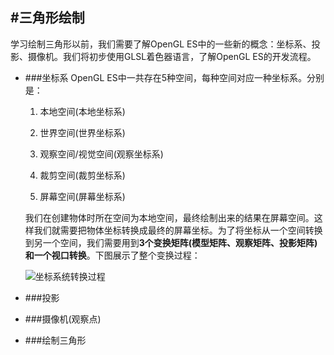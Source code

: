 #三角形绘制
---
学习绘制三角形以前，我们需要了解OpenGL ES中的一些新的概念：坐标系、投影、摄像机。我们将初步使用GLSL着色器语言，了解OpenGL ES的开发流程。
* ###坐标系
   OpenGL ES中一共存在5种空间，每种空间对应一种坐标系。分别是：

   1. 本地空间\(本地坐标系\)

   2. 世界空间\(世界坐标系\)

   3. 观察空间/视觉空间\(观察坐标系\)

   4. 裁剪空间\(裁剪坐标系\)

   5. 屏幕空间\(屏幕坐标系\)

   我们在创建物体时所在空间为本地空间，最终绘制出来的结果在屏幕空间。这样我们就需要把物体坐标转换成最终的屏幕坐标。为了将坐标从一个空间转换到另一个空间，我们需要用到**3个变换矩阵\(模型矩阵、观察矩阵、投影矩阵\)**和一个**视口转换**。下图展示了整个变换过程：

   ![坐标系统转换过程](/assets/坐标系统转换过程.png)


* ###投影
* ###摄像机(观察点)
* ###绘制三角形